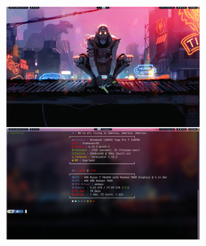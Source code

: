 ![alt text](https://github.com/imranelalami/Hyprland-Dotfiles/blob/main/hyde/themes/250223_18h38m07s_screenshot.png)
![alt text](https://github.com/imranelalami/Hyprland-Dotfiles/blob/main/hypr/themes/250223_18h46m24s_screenshot.png)
